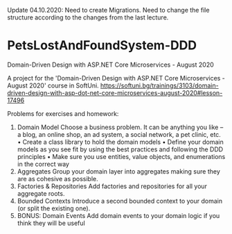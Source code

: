 Update 04.10.2020:
Need to create Migrations.
Need to change the file structure according to the changes from the last lecture.

# PetsLostAndFoundSystem-DDD
Domain-Driven Design with ASP.NET Core Microservices - August 2020 

A project for the 'Domain-Driven Design with ASP.NET Core Microservices - August 2020' course in SoftUni.
https://softuni.bg/trainings/3103/domain-driven-design-with-asp-dot-net-core-microservices-august-2020#lesson-17496

Problems for exercises and homework:
1.	Domain Model
Choose a business problem. It can be anything you like – a blog, an online shop, an ad system, a social network, a pet clinic, etc. 
•	Create a class library to hold the domain models
•	Define your domain models as you see fit by using the best practices and following the DDD principles
•	Make sure you use entities, value objects, and enumerations in the correct way
2.	Aggregates
Group your domain layer into aggregates making sure they are as cohesive as possible.
3.	Factories & Repositories
Add factories and repositories for all your aggregate roots.
4.	Bounded Contexts
Introduce a second bounded context to your domain (or split the existing one).
5.	BONUS: Domain Events
Add domain events to your domain logic if you think they will be useful
